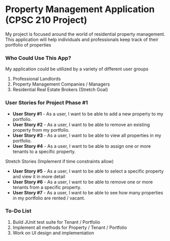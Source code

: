 # Property Management Application (CPSC 210 Project)

My project is focused around the world of residential 
property management. This application will help individuals 
and professionals keep track of their 
portfolio of properties

### Who Could Use This App?
My application could be utilized by a variety of different user groups
1. Professional Landlords 
2. Property Management Companies / Managers 
3. Residential Real Estate Brokers (Stretch Goal)


### User Stories for Project Phase #1
- **User Story #1** - As a user, I want to be able to add a new property to my portfolio.
- **User Story #2** - As a user, I want to be able to remove an existing property from my portfolio.
- **User Story #3** - As a user, I want to be able to view all properties in my portfolio.
- **User Story #4** - As a user, I want to be able to assign one or more tenants to a specific property.

Stretch Stories (Implement if time constraints allow)

- **User Story #5** - As a user, I want to be able to select a specific property and view it in more detail
- **User Story #6** - As a user, I want to be able to remove one or more tenants from a specific property.
- **User Story #7** - As a user, I want to be able to see how many properties in my portfolio are rented / vacant.

### To-Do List
1. Build JUnit test suite for Tenant / Portfolio 
2. Implement all methods for Property / Tenant / Portfolio
3. Work on UI design and implementation 
